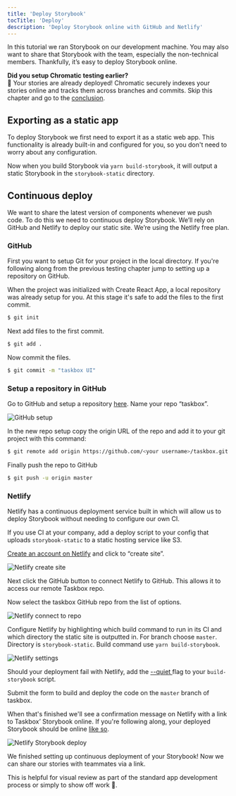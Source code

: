 ```yaml
---
title: 'Deploy Storybook'
tocTitle: 'Deploy'
description: 'Deploy Storybook online with GitHub and Netlify'
---
```


In this tutorial we ran Storybook on our development machine. You may also want to share that Storybook with the team, especially the non-technical members. Thankfully, it’s easy to deploy Storybook online.

<div class="aside">
<strong>Did you setup Chromatic testing earlier?</strong>
<br/>
🎉 Your stories are already deployed! Chromatic securely indexes your stories online and tracks them across branches and commits. Skip this chapter and go to the <a href="/react/en/conclusion">conclusion</a>.
</div>

## Exporting as a static app

To deploy Storybook we first need to export it as a static web app. This functionality is already built-in and configured for you, so you don't need to worry about any configuration. 

Now when you build Storybook via `yarn build-storybook`, it will output a static Storybook in the `storybook-static` directory.

## Continuous deploy

We want to share the latest version of components whenever we push code. To do this we need to continuous deploy Storybook. We’ll rely on GitHub and Netlify to deploy our static site. We’re using the Netlify free plan.

### GitHub

First you want to setup Git for your project in the local directory. If you're following along from the previous testing chapter jump to setting up a repository on GitHub.

When the project was initialized with Create React App, a local repository was already setup for you. At this stage it's safe to add the files to the first commit.

```bash
$ git init
```

Next add files to the first commit.

```bash
$ git add .
```

Now commit the files.

```bash
$ git commit -m "taskbox UI"
```
### Setup a repository in GitHub

Go to GitHub and setup a repository [here](https://github.com/new). Name your repo “taskbox”.

![GitHub setup](/intro-to-storybook/github-create-taskbox.png)

In the new repo setup copy the origin URL of the repo and add it to your git project with this command:

```bash
$ git remote add origin https://github.com/<your username>/taskbox.git
```

Finally push the repo to GitHub

```bash
$ git push -u origin master
```

### Netlify

Netlify has a continuous deployment service built in which will allow us to deploy Storybook without needing to configure our own CI.

<div class="aside">
If you use CI at your company, add a deploy script to your config that uploads <code>storybook-static</code> to a static hosting service like S3.
</div>

[Create an account on Netlify](https://app.netlify.com/start) and click to “create site”.

![Netlify create site](/intro-to-storybook/netlify-create-site.png)

Next click the GitHub button to connect Netlify to GitHub. This allows it to access our remote Taskbox repo.

Now select the taskbox GitHub repo from the list of options.

![Netlify connect to repo](/intro-to-storybook/netlify-account-picker.png)

Configure Netlify by highlighting which build command to run in its CI and which directory the static site is outputted in. For branch choose `master`. Directory is `storybook-static`. Build command use `yarn build-storybook`.

![Netlify settings](/intro-to-storybook/netlify-settings.png)

<div class="aside"><p>Should your deployment fail with Netlify, add the <a href="https://storybook.js.org/docs/configurations/cli-options/#for-build-storybook">--quiet </a> flag to your <code>build-storybook</code> script.</p></div>

Submit the form to build and deploy the code on the `master` branch of taskbox.

When that's finished we'll see a confirmation message on Netlify with a link to Taskbox’ Storybook online. If you're following along, your deployed Storybook should be online [like so](https://clever-banach-415c03.netlify.com/).

![Netlify Storybook deploy](/intro-to-storybook/netlify-storybook-deploy.png)

We finished setting up continuous deployment of your Storybook! Now we can share our stories with teammates via a link.

This is helpful for visual review as part of the standard app development process or simply to show off work 💅.
